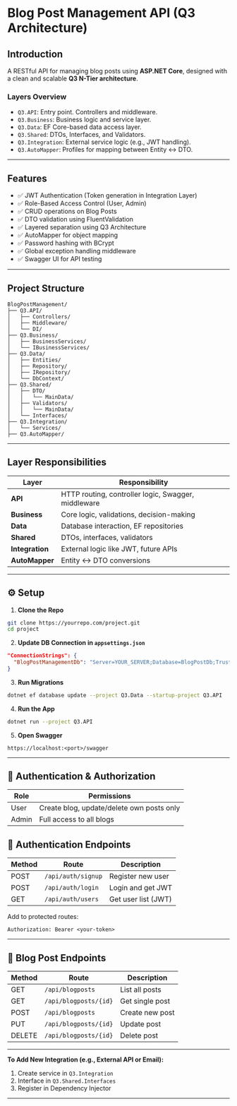 ﻿# Blog Post Management API (Q3 Architecture)

## Introduction

A RESTful API for managing blog posts using **ASP.NET Core**, designed with a clean and scalable **Q3 N-Tier architecture**.

### Layers Overview
- `Q3.API`: Entry point. Controllers and middleware.
- `Q3.Business`: Business logic and service layer.
- `Q3.Data`: EF Core-based data access layer.
- `Q3.Shared`: DTOs, Interfaces, and Validators.
- `Q3.Integration`: External service logic (e.g., JWT handling).
- `Q3.AutoMapper`: Profiles for mapping between Entity ↔ DTO.

---

## Features

- ✅ JWT Authentication (Token generation in Integration Layer)
- ✅ Role-Based Access Control (User, Admin)
- ✅ CRUD operations on Blog Posts
- ✅ DTO validation using FluentValidation
- ✅ Layered separation using Q3 Architecture
- ✅ AutoMapper for object mapping
- ✅ Password hashing with BCrypt
- ✅ Global exception handling middleware
- ✅ Swagger UI for API testing

---

## Project Structure

```
BlogPostManagement/
├── Q3.API/
│   ├── Controllers/
│   ├── Middleware/
│   └── DI/
├── Q3.Business/
│   ├── BusinessServices/
│   └── IBusinessServices/
├── Q3.Data/
│   ├── Entities/
│   ├── Repository/
│   ├── IRepository/
│   └── DbContext/
├── Q3.Shared/
│   ├── DTO/
│   │   └── MainData/
│   ├── Validators/
│   │   └── MainData/
│   └── Interfaces/
├── Q3.Integration/
│   └── Services/
├── Q3.AutoMapper/
```

---

## Layer Responsibilities

| Layer          | Responsibility                                             |
|----------------|------------------------------------------------------------|
| **API**        | HTTP routing, controller logic, Swagger, middleware        |
| **Business**   | Core logic, validations, decision-making                   |
| **Data**       | Database interaction, EF repositories                      |
| **Shared**     | DTOs, interfaces, validators                               |
| **Integration**| External logic like JWT, future APIs                       |
| **AutoMapper** | Entity ↔ DTO conversions                                   |

---

## ⚙️ Setup

1. **Clone the Repo**
```bash
git clone https://yourrepo.com/project.git
cd project
```

2. **Update DB Connection in `appsettings.json`**
```json
"ConnectionStrings": {
  "BlogPostManagementDb": "Server=YOUR_SERVER;Database=BlogPostDb;Trusted_Connection=True;"
}
```

3. **Run Migrations**
```bash
dotnet ef database update --project Q3.Data --startup-project Q3.API
```

4. **Run the App**
```bash
dotnet run --project Q3.API
```

5. **Open Swagger**
```
https://localhost:<port>/swagger
```

---
## 🔐 Authentication & Authorization
|Role  |	Permissions
|------|-----------------------------------------------|
|User  |	Create blog, update/delete own posts only  |
|Admin |	Full access to all blogs                   |

## 🔐 Authentication Endpoints

| Method | Route               | Description           |
|--------|---------------------|-----------------------|
| POST   | `/api/auth/signup`  | Register new user     |
| POST   | `/api/auth/login`   | Login and get JWT     |
| GET    | `/api/auth/users`   | Get user list (JWT)   |

Add to protected routes:
```
Authorization: Bearer <your-token>
```

---

## 📑 Blog Post Endpoints

| Method | Route                    | Description            |
|--------|--------------------------|------------------------|
| GET    | `/api/blogposts`         | List all posts         |
| GET    | `/api/blogposts/{id}`    | Get single post        |
| POST   | `/api/blogposts`         | Create new post        |
| PUT    | `/api/blogposts/{id}`    | Update post            |
| DELETE | `/api/blogposts/{id}`    | Delete post            |

---

**To Add New Integration (e.g., External API or Email):**
1. Create service in `Q3.Integration`
2. Interface in `Q3.Shared.Interfaces`
3. Register in Dependency Injector

---
